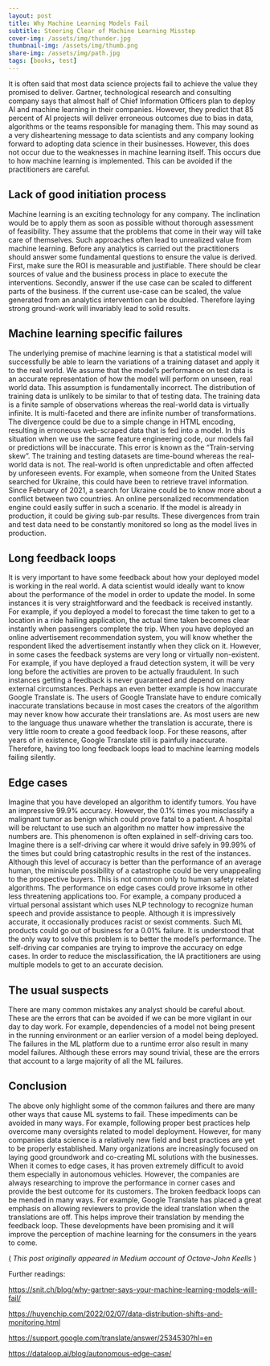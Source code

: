 ```yaml
---
layout: post
title: Why Machine Learning Models Fail
subtitle: Steering Clear of Machine Learning Misstep
cover-img: /assets/img/thunder.jpg
thumbnail-img: /assets/img/thumb.png
share-img: /assets/img/path.jpg
tags: [books, test]
---
```


It is often said that most data science projects fail to achieve the value they promised to deliver. Gartner, technological research and consulting company says that almost half of Chief Information Officers plan to deploy AI and machine learning in their companies. However, they predict that 85 percent of AI projects will deliver erroneous outcomes due to bias in data, algorithms or the teams responsible for managing them. This may sound as a very disheartening message to data scientists and any company looking forward to adopting data science in their businesses. However, this does not occur due to the weaknesses in machine learning itself. This occurs due to how machine learning is implemented. This can be avoided if the practitioners are careful.

## Lack of good initiation process 
Machine learning is an exciting technology for any company. The inclination would be to apply them as soon as possible without thorough assessment of feasibility. They assume that the problems that come in their way will take care of themselves. Such approaches often lead to unrealized value from machine learning. Before any analytics is carried out the practitioners should answer some fundamental questions to ensure the value is derived. First, make sure the ROI is measurable and justifiable. There should be clear sources of value and the business process in place to execute the interventions. Secondly, answer if the use case can be scaled to different parts of the business. If the current use-case can be scaled, the value generated from an analytics intervention can be doubled. Therefore laying strong ground-work will invariably lead to solid results.

## Machine learning specific failures
The underlying premise of machine learning is that a statistical model will successfully be able to learn the variations of a training dataset and apply it to the real world. We assume that the model’s performance on test data is an accurate representation of how the model will perform on unseen, real world data. This assumption is fundamentally incorrect. The distribution of training data is unlikely to be similar to that of testing data. The training data is a finite sample of observations whereas the real-world data is virtually infinite. It is multi-faceted and there are infinite number of transformations. The divergence could be due to a simple change in HTML encoding, resulting in erroneous web-scraped data that is fed into a model.  In this situation when we use the same feature engineering code, our models fail or predictions will be inaccurate. This error is known as the “Train-serving skew”. 
The training and testing datasets are time-bound whereas the real-world data is not. The real-world is often unpredictable and often affected by unforeseen events. For example, when someone from the United States searched for Ukraine, this could have been to retrieve travel information. Since February of 2021, a search for Ukraine could be to know more about a conflict between two countries. An online personalized recommendation engine could easily suffer in such a scenario. If the model is already in production, it could be giving sub-par results. These divergences from train and test data need to be constantly monitored so long as the model lives in production.  

## Long feedback loops
It is very important to have some feedback about how your deployed model is working in the real world. A data scientist would ideally want to know about the performance of the model in order to update the model. In some instances it is very straightforward and the feedback is received instantly. For example, if you deployed a model to forecast the time taken to get to a location in a ride hailing application, the actual time taken becomes clear instantly when passengers complete the trip. When you have deployed an online advertisement recommendation system, you will know whether the respondent liked the advertisement instantly when they click on it. However, in some cases the feedback systems are very long or virtually non-existent. For example, if you have deployed a fraud detection system, it will be very long before the activities are proven to be actually fraudulent. In such instances getting a feedback is never guaranteed and depend on many external circumstances. Perhaps an even better example is how inaccurate Google Translate is. The users of Google Translate have to endure comically inaccurate translations because in most cases the creators of the algorithm may never know how accurate their translations are. As most users are new to the language thus unaware whether the translation is accurate, there is very little room to create a good feedback loop. For these reasons, after years of in existence, Google Translate still is painfully inaccurate. Therefore, having too long feedback loops lead to machine learning models failing silently. 

## Edge cases
Imagine that you have developed an algorithm to identify tumors. You have an impressive 99.9% accuracy. However, the 0.1% times you misclassify a malignant tumor as benign which could prove fatal to a patient. A hospital will be reluctant to use such an algorithm no matter how impressive the numbers are. This phenomenon is often explained in self-driving cars too. Imagine there is a self-driving car where it would drive safely in 99.99% of the times but could bring catastrophic results in the rest of the instances. Although this level of accuracy is better than the performance of an average human, the miniscule possibility of a catastrophe could be very unappealing to the prospective buyers.  This is not common only to human safety related algorithms. The performance on edge cases could prove irksome in other less threatening applications too. For example, a company produced a virtual personal assistant which uses NLP technology to recognize human speech and provide assistance to people. Although it is impressively accurate, it occasionally produces racist or sexist comments. Such ML products could go out of business for a 0.01% failure.
It is understood that the only way to solve this problem is to better the model’s performance. The self-driving car companies are trying to improve the accuracy on edge cases. In order to reduce the misclassification, the IA practitioners are using multiple models to get to an accurate decision.

## The usual suspects
There are many common mistakes any analyst should be careful about. These are the errors that can be avoided if we can be more vigilant in our day to day work. For example, dependencies of a model not being present in the running environment or an earlier version of a model being deployed. The failures in the ML platform due to a runtime error also result in many model failures. Although these errors may sound trivial, these are the errors that account to a large majority of all the ML failures. 

## Conclusion
The above only highlight some of the common failures and there are many other ways that cause ML systems to fail. These impediments can be avoided in many ways. For example, following proper best practices help overcome many oversights related to model deployment. However, for many companies data science is a relatively new field and best practices are yet to be properly established. Many organizations are increasingly focused on laying good groundwork and co-creating ML solutions with the businesses. When it comes to edge cases, it has proven extremely difficult to avoid them especially in autonomous vehicles. However, the companies are always researching to improve the performance in corner cases and provide the best outcome for its customers. The broken feedback loops can be mended in many ways. For example, Google Translate has placed a great emphasis on allowing reviewers to provide the ideal translation when the translations are off. This helps improve their translation by mending the feedback loop. These developments have been promising and it will improve the perception of machine learning for the consumers in the years to come. 

( _This post originally appeared in Medium account of Octave-John Keells_ )

Further readings:

https://snit.ch/blog/why-gartner-says-your-machine-learning-models-will-fail/

https://huyenchip.com/2022/02/07/data-distribution-shifts-and-monitoring.html

https://support.google.com/translate/answer/2534530?hl=en

https://dataloop.ai/blog/autonomous-edge-case/
